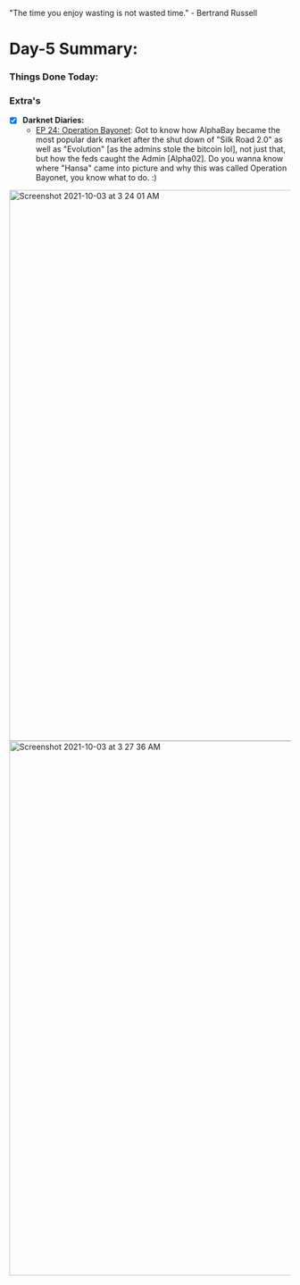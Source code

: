 "The time you enjoy wasting is not wasted time." - Bertrand Russell

# Day-5 Summary:

### Things Done Today:

### Extra's

- [X] **Darknet Diaries:**
  - [EP 24: Operation Bayonet](https://darknetdiaries.com/episode/24/): Got to know how AlphaBay became the most popular dark market after the shut down of "Silk Road 2.0" as well as "Evolution" [as the admins stole the bitcoin lol], not just that, but how the feds caught the Admin [Alpha02]. Do you wanna know where "Hansa" came into picture and why this was called Operation Bayonet, you know what to do. :)

<img width="987" alt="Screenshot 2021-10-03 at 3 24 01 AM" src="https://user-images.githubusercontent.com/56188454/135732989-da6f8226-ac37-4c46-b5cb-0e508564ab9c.png">
<img width="958" alt="Screenshot 2021-10-03 at 3 27 36 AM" src="https://user-images.githubusercontent.com/56188454/135732991-216b0d08-6519-4861-ad08-2900b952f790.png">
